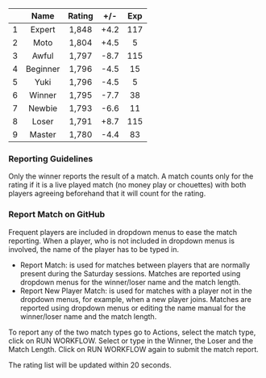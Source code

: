 | |Name|Rating|+/-|Exp|
|-|:--:|:----:|:-:|:-:|
|1|Expert|1,848|+4.2|117|
|2|Moto|1,804|+4.5|5|
|3|Awful|1,797|-8.7|115|
|4|Beginner|1,796|-4.5|15|
|5|Yuki|1,796|-4.5|5|
|6|Winner|1,795|-7.7|38|
|7|Newbie|1,793|-6.6|11|
|8|Loser|1,791|+8.7|115|
|9|Master|1,780|-4.4|83|


### Reporting Guidelines

Only the winner reports the result of a match.
A match counts only for the rating if it is a live played match (no money play or chouettes)
with both players agreeing beforehand that it will count for the rating.


### Report Match on GitHub

Frequent players are included in dropdown menus to ease the match reporting.
When a player, who is not included in dropdown menus is involved, the name of the player has to be typed in.

- Report Match:  is used for matches between players that are normally present during the Saturday sessions.
  Matches are reported using dropdown menus for the winner/loser name and the match length.
- Report New Player Match:  is used for matches with a player not in the dropdown menus, for example, when a new player joins.
  Matches are reported using dropdown menus or editing the name manual for the winner/loser name and the match length.

To report any of the two match types go to Actions, select the match type, click on RUN WORKFLOW.
Select or type in the Winner, the Loser and the Match Length.
Click on RUN WORKFLOW again to submit the match report.

The rating list will be updated within 20 seconds.
